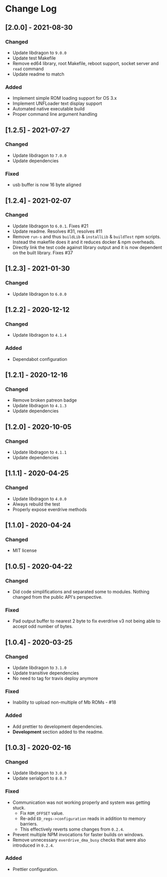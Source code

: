 # Change Log

## [2.0.0] - 2021-08-30

### Changed

- Update libdragon to `9.0.0`
- Update test Makefile
- Remove ed64 library, root Makefile, reboot support, socket server and `read`
command
- Update readme to match

### Added

- Implement simple ROM loading support for OS 3.x
- Implement UNFLoader text display support
- Automated native executable build
- Proper command line argument handling

## [1.2.5] - 2021-07-27

### Changed

- Update libdragon to `7.0.0`
- Update dependencies

### Fixed

- usb buffer is now 16 byte aligned

## [1.2.4] - 2021-02-07

### Changed

- Update libdragon to `6.0.1`. Fixes #21
- Update readme. Resolves #31, resolves #11
- Remove `run-s` and thus `buildLib` & `installLib` & `buildTest` npm scripts. Instead the makefile does it and it reduces docker & npm overheads.
- Directly link the test code against library output and it is now dependent on the built library. Fixes #37

## [1.2.3] - 2021-01-30

### Changed

- Update libdragon to `6.0.0`

## [1.2.2] - 2020-12-12

### Changed

- Update libdragon to `4.1.4`

### Added

- Dependabot configuration

## [1.2.1] - 2020-12-16

### Changed

- Remove broken patreon badge
- Update libdragon to `4.1.3`
- Update dependencies

## [1.2.0] - 2020-10-05

### Changed

- Update libdragon to `4.1.1`
- Update dependencies

## [1.1.1] - 2020-04-25

### Changed

- Update libdragon to `4.0.0`
- Always rebuild the test
- Properly expose everdrive methods

## [1.1.0] - 2020-04-24

### Changed

- MIT license

## [1.0.5] - 2020-04-22

### Changed

- Did code simplifications and separated some to modules. Nothing changed from the public API's perspective.

### Fixed

- Pad output buffer to nearest 2 byte to fix everdrive v3 not being able to accept odd number of bytes.

## [1.0.4] - 2020-03-25

### Changed

- Update libdragon to `3.1.0`
- Update transitive dependencies
- No need to tag for travis deploy anymore

### Fixed

- Inability to upload non-multiple of Mb ROMs - #18

### Added

- Add prettier to development dependencies.
- **Development** section added to the readme.

## [1.0.3] - 2020-02-16

### Changed

- Update libdragon to `3.0.0`
- Update serialport to `8.0.7`

### Fixed

- Communication was not working properly and system was getting stuck.
  - Fix `ROM_OFFSET` value.
  - Re-add `ED_regs->configuration` reads in addition to memory barriers.
  - This effectively reverts some changes from `0.2.4`.
- Prevent multiple NPM invocations for faster builds on windows.
- Remove unnecessary `everdrive_dma_busy` checks that were also introduced in `0.2.4`.

### Added

- Prettier configuration.
